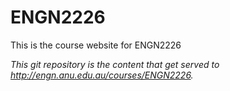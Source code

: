 ENGN2226
========

This is the course website for ENGN2226


*This git repository is the content that get served to http://engn.anu.edu.au/courses/ENGN2226.*
